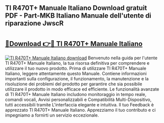 ## Tl R470T+ Manuale Italiano Download gratuit PDF - Part-MKB Italiano Manuale dell'utente di riparazione JwscR

# <h2><a href="http://dfarnp.blite.top/?on=Tl+R470T%2b+Manuale+Italiano">🔗Download 👉🔴 Tl R470T+ Manuale Italiano</a></h2>

[![Tl R470T+ Manuale Italiano download](https://i.imgur.com/lujVjoI.png)](http://dfarnp.blite.top/?on=Tl+R470T%2b+Manuale+Italiano)
Benvenuto nella guida per l'utente Tl R470T+ Manuale Italiano, la tua risorsa definitiva per comprendere e utilizzare il tuo nuovo prodotto. Prima di utilizzare Tl R470T+ Manuale Italiano, leggere attentamente questo Manuale. Contiene informazioni importanti sulla configurazione, il funzionamento, la manutenzione e la risoluzione dei problemi del prodotto per garantire che sia possibile utilizzare il prodotto in modo efficace ed efficiente. Le funzionalità avanzate di Tl R470T+ Manuale Italiano includono monitoraggio in tempo reale, comandi vocali, Avvisi personalizzabili e Compatibilità Multi-Dispositivo, tutti accessibili tramite L'interfaccia elegante e intuitiva. Il tuo Feedback è apprezzato Tl R470T+ Manuale Italiano. Apprezziamo il tuo contributo e ci impegniamo a fornirti un servizio eccezionale.
